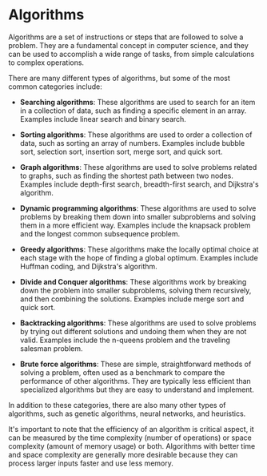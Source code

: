 # Algorithms

Algorithms are a set of instructions or steps that are followed to solve a problem. They are a fundamental concept in computer science, and they can be used to accomplish a wide range of tasks, from simple calculations to complex operations.

There are many different types of algorithms, but some of the most common categories include:

- **Searching algorithms**: These algorithms are used to search for an item in a collection of data, such as finding a specific element in an array. Examples include linear search and binary search.

- **Sorting algorithms**: These algorithms are used to order a collection of data, such as sorting an array of numbers. Examples include bubble sort, selection sort, insertion sort, merge sort, and quick sort.

- **Graph algorithms**: These algorithms are used to solve problems related to graphs, such as finding the shortest path between two nodes. Examples include depth-first search, breadth-first search, and Dijkstra's algorithm.

- **Dynamic programming algorithms**: These algorithms are used to solve problems by breaking them down into smaller subproblems and solving them in a more efficient way. Examples include the knapsack problem and the longest common subsequence problem.

- **Greedy algorithms**: These algorithms make the locally optimal choice at each stage with the hope of finding a global optimum. Examples include Huffman coding, and Dijkstra's algorithm.

- **Divide and Conquer algorithms**: These algorithms work by breaking down the problem into smaller subproblems, solving them recursively, and then combining the solutions. Examples include merge sort and quick sort.

- **Backtracking algorithms**: These algorithms are used to solve problems by trying out different solutions and undoing them when they are not valid. Examples include the n-queens problem and the traveling salesman problem.

- **Brute force algorithms**: These are simple, straightforward methods of solving a problem, often used as a benchmark to compare the performance of other algorithms. They are typically less efficient than specialized algorithms but they are easy to understand and implement.

In addition to these categories, there are also many other types of algorithms, such as genetic algorithms, neural networks, and heuristics.

It's important to note that the efficiency of an algorithm is critical aspect, it can be measured by the time complexity (number of operations) or space complexity (amount of memory usage) or both. Algorithms with better time and space complexity are generally more desirable because they can process larger inputs faster and use less memory.